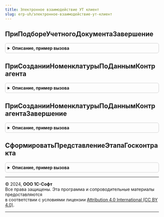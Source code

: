 ```yaml
---
title: Электронное взаимодействие УТ клиент
slug: erp-uh/электронное-взаимодействие-ут-клиент
---
```



## ПриПодбореУчетногоДокументаЗавершение
<details style="margin: 1em 0; padding: 0.5em; border: 1px solid #ccc; border-radius: 6px;">

<summary style="font-weight: bold; cursor: pointer;">Описание, пример вызова</summary>

```bsl

Процедура ПриПодбореУчетногоДокументаЗавершение(РезультатВопроса, ДополнительныеПараметры) Экспорт
```

Пример вызова
```bsl
ЭлектронноеВзаимодействиеУТКлиент.ПриПодбореУчетногоДокументаЗавершение(РезультатВопроса, ДополнительныеПараметры) 
```
</details>

## ПриСозданииНоменклатурыПоДаннымКонтрагента
<details style="margin: 1em 0; padding: 0.5em; border: 1px solid #ccc; border-radius: 6px;">

<summary style="font-weight: bold; cursor: pointer;">Описание, пример вызова</summary>

```bsl

Процедура ПриСозданииНоменклатурыПоДаннымКонтрагента(Знач НаборНоменклатурыКонтрагентов, Знач ОповещениеОЗавершении, СтандартнаяОбработка = Истина) Экспорт
```

Пример вызова
```bsl
ЭлектронноеВзаимодействиеУТКлиент.ПриСозданииНоменклатурыПоДаннымКонтрагента(НаборНоменклатурыКонтрагентов, ОповещениеОЗавершении, СтандартнаяОбработка);
```
</details>

## ПриСозданииНоменклатурыПоДаннымКонтрагентаЗавершение
<details style="margin: 1em 0; padding: 0.5em; border: 1px solid #ccc; border-radius: 6px;">

<summary style="font-weight: bold; cursor: pointer;">Описание, пример вызова</summary>

```bsl

Процедура ПриСозданииНоменклатурыПоДаннымКонтрагентаЗавершение(Знач НоменклатураСсылка, ДополнительныеПараметры) Экспорт
```

Пример вызова
```bsl
ЭлектронноеВзаимодействиеУТКлиент.ПриСозданииНоменклатурыПоДаннымКонтрагентаЗавершение(НоменклатураСсылка, ДополнительныеПараметры) 
```
</details>

## СформироватьПредставлениеЭтапаГосконтракта
<details style="margin: 1em 0; padding: 0.5em; border: 1px solid #ccc; border-radius: 6px;">

<summary style="font-weight: bold; cursor: pointer;">Описание, пример вызова</summary>

```bsl

// Формирует представление этапа госконтракта для отображения в формах документов.
//
// Параметры:
//  Данные - см. ЭлектронноеВзаимодействиеУТВызовСервера.СформироватьПредставлениеЭтапаГосконтракта.Данные
//
// Возвращаемое значение:
//  Строка - см. ЭлектронноеВзаимодействиеУТВызовСервера.СформироватьПредставлениеЭтапаГосконтракта
//
Функция СформироватьПредставлениеЭтапаГосконтракта(Данные) Экспорт
```

Пример вызова
```bsl
Результат = ЭлектронноеВзаимодействиеУТКлиент.СформироватьПредставлениеЭтапаГосконтракта(Данные) 
```
</details>

---

© 2024, **ООО 1С-Софт**  
Все права защищены. Эта программа и сопроводительные материалы предоставляются  
в соответствии с условиями лицензии [Attribution 4.0 International (CC BY 4.0)](https://creativecommons.org/licenses/by/4.0/legalcode).

---
